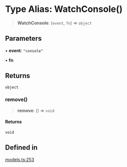 # Type Alias: WatchConsole()

> **WatchConsole**: (`event`, `fn`) => `object`

## Parameters

• **event**: `"console"`

• **fn**

## Returns

`object`

### remove()

> **remove**: () => `void`

#### Returns

`void`

## Defined in

[models.ts:253](https://github.com/live-codes/livecodes/blob/3629bdf11c8b4252ba01b0fee8642e1c5812cc70/src/sdk/models.ts#L253)